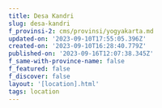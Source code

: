 ```yaml
---
title: Desa Kandri
slug: desa-kandri
f_provinsi-2: cms/provinsi/yogyakarta.md
updated-on: '2023-09-10T17:55:05.396Z'
created-on: '2023-09-10T16:28:40.779Z'
published-on: '2023-09-16T12:07:38.345Z'
f_same-with-province-name: false
f_featured: false
f_discover: false
layout: '[location].html'
tags: location
---
```



